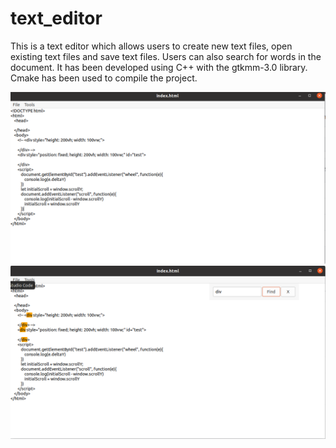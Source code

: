 # text_editor

This is a text editor which allows users to create new text files, open existing text files and save text files. Users can also search for words 
in the document. It has been developed using C++ with the gtkmm-3.0 library. Cmake has been used to compile the project.

![Text_Editor1](https://raw.githubusercontent.com/ayugupt/text_editor/master/images/ssq.png)
![Text_Editor2](https://raw.githubusercontent.com/ayugupt/text_editor/master/images/ss2.png)
